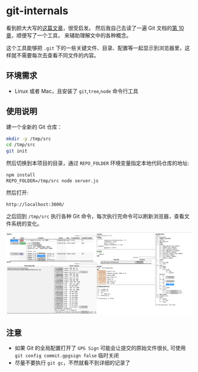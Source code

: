 # git-internals

看到颜大大写的[这篇文章](http://yanhaijing.com/git/2017/02/08/deep-git-3/)，很受启发。
然后我自己去读了一遍 Git 文档的[第 10 章](https://git-scm.com/book/zh/v2)，顺便写了一个工具，
来辅助理解文中的各种概念。

这个工具能够把 `.git` 下的一些关键文件、目录、配置等一起显示到浏览器里，这样就不需要每次去查看不同文件的内容。 

## 环境需求

- Linux 或者 Mac，且安装了 `git`,`tree`,`node` 命令行工具

## 使用说明

建一个全新的 Git 仓库：

```sh
mkdir -p /tmp/src
cd /tmp/src
git init
```  

然后切换到本项目的目录，通过 `REPO_FOLDER` 环境变量指定本地代码仓库的地址:

```
npm install
REPO_FOLDER=/tmp/src node server.js
```

然后打开:

```
http://localhost:3000/
```

之后回到 `/tmp/src` 执行各种 Git 命令，每次执行完命令可以刷新浏览器，查看文件系统的变化。

![](./docs/screenshot.png)

## 注意

- 如果 Git 的全局配置打开了 `GPG Sign` 可能会让提交的原始文件很长, 可使用 `git config commit.gpgsign false` 临时关闭
- 尽量不要执行 `git gc`，不然就看不到详细的记录了

